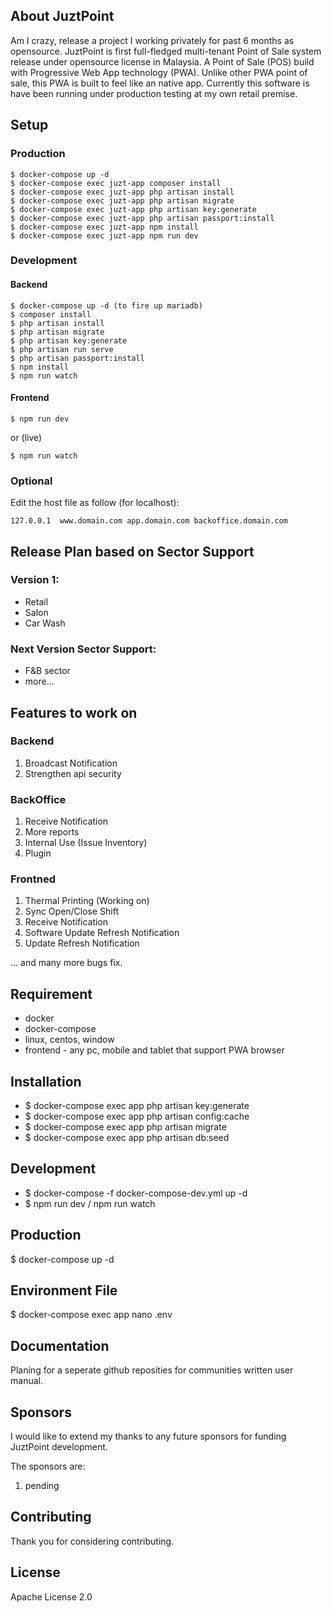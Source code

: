 ## About JuztPoint
Am I crazy, release a project I working privately for past 6 months as opensource. JuztPoint is first full-fledged multi-tenant Point of Sale system release under opensource license in Malaysia. A Point of Sale (POS) build with Progressive Web App technology (PWA). Unlike other PWA point of sale, this PWA is built to feel like an native app. Currently this software is have been running under production testing at my own retail premise.

## Setup
### Production
```
$ docker-compose up -d
$ docker-compose exec juzt-app composer install
$ docker-compose exec juzt-app php artisan install
$ docker-compose exec juzt-app php artisan migrate
$ docker-compose exec juzt-app php artisan key:generate
$ docker-compose exec juzt-app php artisan passport:install
$ docker-compose exec juzt-app npm install
$ docker-compose exec juzt-app npm run dev
```

### Development

#### Backend
```
$ docker-compose up -d (to fire up mariadb)
$ composer install
$ php artisan install
$ php artisan migrate
$ php artisan key:generate
$ php artisan run serve
$ php artisan passport:install
$ npm install
$ npm run watch
```
#### Frontend
```
$ npm run dev 
```
or (live)
```
$ npm run watch 
```
### Optional
Edit the host file as follow (for localhost):
```
127.0.0.1  www.domain.com app.domain.com backoffice.domain.com
```

## Release Plan based on Sector Support
### Version 1:
- Retail
- Salon
- Car Wash

### Next Version Sector Support:
- F&B sector
- more...

## Features to work on

### Backend
1. Broadcast Notification
2. Strengthen api security

### BackOffice
1. Receive Notification
2. More reports
3. Internal Use (Issue Inventory)
4. Plugin

### Frontned
1. Thermal Printing (Working on)
2. Sync Open/Close Shift
3. Receive Notification
4. Software Update Refresh Notification
4. Update Refresh Notification

... and many more bugs fix.


## Requirement
- docker
- docker-compose
- linux, centos, window
- frontend - any pc, mobile and tablet that support PWA browser

## Installation
- $ docker-compose exec app php artisan key:generate
- $ docker-compose exec app php artisan config:cache
- $ docker-compose exec app php artisan migrate
- $ docker-compose exec app php artisan db:seed

## Development
- $ docker-compose -f docker-compose-dev.yml up -d
- $ npm run dev / npm run watch

## Production
$ docker-compose up -d

## Environment File
$ docker-compose exec app nano .env


## Documentation

Planing for a seperate github reposities for communities written user manual.

## Sponsors

I would like to extend my thanks to any future sponsors for funding JuztPoint development.

The sponsors are:
1. pending

## Contributing

Thank you for considering contributing. 

## License
Apache License 2.0

